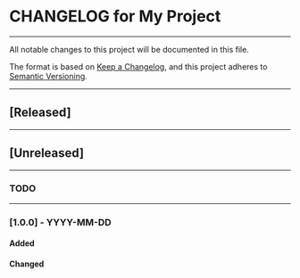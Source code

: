 # CHANGELOG for My Project

-------------------------------------------------------

All notable changes to this project will be documented in this file.

The format is based on [Keep a Changelog](https://keepachangelog.com/en/1.0.0/),
and this project adheres to [Semantic Versioning](https://semver.org/spec/v2.0.0.html).


-------------------------------------------------------

## [Released]

-------------------------------------------------------

## [Unreleased]

-------------------------------------------------------
### TODO


---------------------------

### [1.0.0] - YYYY-MM-DD

#### Added

#### Changed
